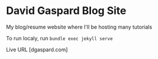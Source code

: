 # David Gaspard Blog Site

My blog/resume website where I'll be hosting many tutorials

To run localy, run `bundle exec jekyll serve`

Live URL [dgaspard.com]
